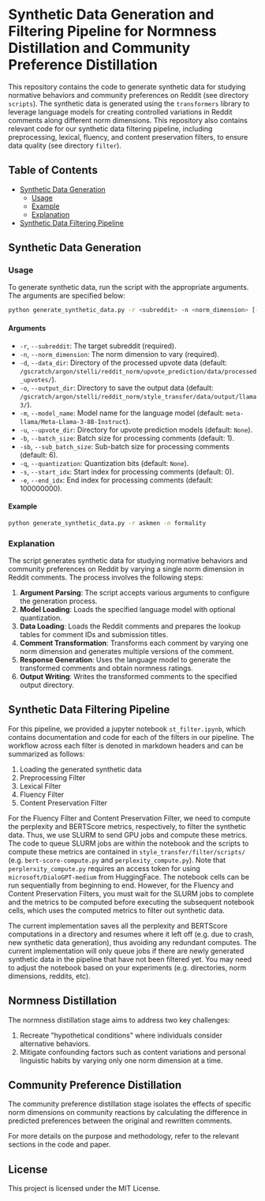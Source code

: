 # Synthetic Data Generation and Filtering Pipeline for Normness Distillation and Community Preference Distillation

This repository contains the code to generate synthetic data for studying normative behaviors and community preferences on Reddit (see directory `scripts`). The synthetic data is generated using the `transformers` library to leverage language models for creating controlled variations in Reddit comments along different norm dimensions. This repository also contains relevant code for our synthetic data filtering pipeline, including preprocessing, lexical, fluency, and content preservation filters, to ensure data quality (see directory `filter`).


## Table of Contents
- [Synthetic Data Generation](#synthetic-data-generation)
    - [Usage](#usage)
    - [Example](#example)
    - [Explanation](#explanation)
- [Synthetic Data Filtering Pipeline](#synthetic-data-filtering-pipeline)

## Synthetic Data Generation

### Usage
To generate synthetic data, run the script with the appropriate arguments. The arguments are specified below:

```sh
python generate_synthetic_data.py -r <subreddit> -n <norm_dimension> [-d <data_dir>] [-o <output_dir>] [-m <model_name>] [-u <upvote_dir>] [-b <batch_size>] [-sb <sub_batch_size>] [-q <quantization>] [-s <start_idx>] [-e <end_idx>]
```

#### Arguments
- `-r`, `--subreddit`: The target subreddit (required).
- `-n`, `--norm_dimension`: The norm dimension to vary (required).
- `-d`, `--data_dir`: Directory of the processed upvote data (default: `/gscratch/argon/stelli/reddit_norm/upvote_prediction/data/processed_upvotes/`).
- `-o`, `--output_dir`: Directory to save the output data (default: `/gscratch/argon/stelli/reddit_norm/style_transfer/data/output/llama3/`).
- `-m`, `--model_name`: Model name for the language model (default: `meta-llama/Meta-Llama-3-8B-Instruct`).
- `-u`, `--upvote_dir`: Directory for upvote prediction models (default: `None`).
- `-b`, `--batch_size`: Batch size for processing comments (default: 1).
- `-sb`, `--sub_batch_size`: Sub-batch size for processing comments (default: 6).
- `-q`, `--quantization`: Quantization bits (default: `None`).
- `-s`, `--start_idx`: Start index for processing comments (default: 0).
- `-e`, `--end_idx`: End index for processing comments (default: 100000000).

#### Example
```sh
python generate_synthetic_data.py -r askmen -n formality
```

### Explanation
The script generates synthetic data for studying normative behaviors and community preferences on Reddit by varying a single norm dimension in Reddit comments. The process involves the following steps:

1. **Argument Parsing**: The script accepts various arguments to configure the generation process.
2. **Model Loading**: Loads the specified language model with optional quantization.
3. **Data Loading**: Loads the Reddit comments and prepares the lookup tables for comment IDs and submission titles.
4. **Comment Transformation**: Transforms each comment by varying one norm dimension and generates multiple versions of the comment.
5. **Response Generation**: Uses the language model to generate the transformed comments and obtain normness ratings.
6. **Output Writing**: Writes the transformed comments to the specified output directory.


## Synthetic Data Filtering Pipeline

For this pipeline, we provided a jupyter notebook `st_filter.ipynb`, which contains documentation and code for each of the filters in our pipeline. The workflow across each filter is denoted in markdown headers and can be summarized as follows:

1. Loading the generated synthetic data
2. Preprocessing Filter 
3. Lexical Filter
4. Fluency Filter
5. Content Preservation Filter

For the Fluency Filter and Content Preservation Filter, we need to compute the perplexity and BERTScore metrics, respectively, to filter the synthetic data. Thus, we use SLURM to send GPU jobs and compute these metrics. The code to queue SLURM jobs are within the notebook and the scripts to compute these metrics are contained in `style_transfer/filter/scripts/` (e.g. `bert-score-compute.py` and `perplexity_compute.py`). Note that `perplerxity_compute.py` requires an access token for using `microsoft/DialoGPT-medium` from HuggingFace. The notebook cells can be run sequentially from beginning to end. However, for the Fluency and Content Preservation Filters, you must wait for the SLURM jobs to complete and the metrics to be computed before executing the subsequent notebook cells, which uses the computed metrics to filter out synthetic data.

The current implementation saves all the perplexity and BERTScore computations in a directory and resumes where it left off (e.g. due to crash, new synthetic data generation), thus avoiding any redundant computes. The current implementation will only queue jobs if there are newly generated synthetic data in the pipeline that have not been filtered yet. You may need to adjust the notebook based on your experiments (e.g. directories, norm dimensions, reddits, etc). 


## Normness Distillation
The normness distillation stage aims to address two key challenges:
1. Recreate "hypothetical conditions" where individuals consider alternative behaviors.
2. Mitigate confounding factors such as content variations and personal linguistic habits by varying only one norm dimension at a time.

## Community Preference Distillation
The community preference distillation stage isolates the effects of specific norm dimensions on community reactions by calculating the difference in predicted preferences between the original and rewritten comments.

For more details on the purpose and methodology, refer to the relevant sections in the code and paper.

## License
This project is licensed under the MIT License.
